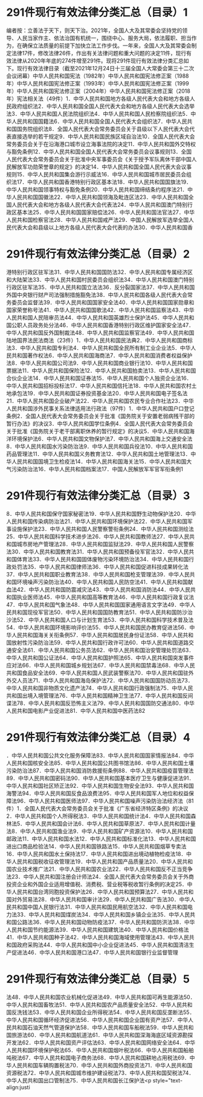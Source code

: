 # 291件现行有效法律分类汇总（目录）1

编者按：立善法于天下，则天下治。2021年，全国人大及其常委会坚持党的领导、人民当家作主、依法治国有机统一，围绕中心、服务大局，依法履职、担当作为，在确保立法质量的前提下加快立法工作步伐。一年来，全国人大及其常委会制定法律17件，修改法律26件，作出有关法律问题和重大问题的决定11件，现行有效法律从2020年年底的274件增至291件。现将291件现行有效法律分类汇总如下。现行有效法律目录（截至2021年12月24日十三届全国人大常委会第三十二次会议闭幕）中华人民共和国宪法（1982年）中华人民共和国宪法修正案（1988年）中华人民共和国宪法修正案（1993年）中华人民共和国宪法修正案（1999年）中华人民共和国宪法修正案（2004年）中华人民共和国宪法修正案（2018年）宪法相关法（49件）1．中华人民共和国地方各级人民代表大会和地方各级人民政府组织法2．中华人民共和国全国人民代表大会和地方各级人民代表大会选举法3．中华人民共和国人民法院组织法4．中华人民共和国人民检察院组织法5．中华人民共和国国籍法6．中华人民共和国全国人民代表大会组织法7．中华人民共和国国务院组织法8．全国人民代表大会常务委员会关于县级以下人民代表大会代表直接选举的若干规定9．中华人民共和国民族区域自治法10．全国人民代表大会常务委员会关于在沿海港口城市设立海事法院的决定11．中华人民共和国外交特权与豁免条例12．中华人民共和国全国人民代表大会常务委员会议事规则13．全国人民代表大会常务委员会关于批准中央军事委员会《关于授予军队离休干部中国人民解放军功勋荣誉章的规定》的决定14．中华人民共和国全国人民代表大会议事规则15．中华人民共和国集会游行示威法16．中华人民共和国城市居民委员会组织法17．中华人民共和国香港特别行政区基本法18．中华人民共和国国旗法19．中华人民共和国领事特权与豁免条例20．中华人民共和国缔结条约程序法21．中华人民共和国国徽法22．中华人民共和国领海及毗连区法23．中华人民共和国全国人民代表大会和地方各级人民代表大会代表法24．中华人民共和国澳门特别行政区基本法25．中华人民共和国国家赔偿法26．中华人民共和国法官法27．中华人民共和国检察官法28．中华人民共和国戒严法29．中国人民解放军选举全国人民代表大会和县级以上地方各级人民代表大会代表的办法30．中华人民共和国香

# 291件现行有效法律分类汇总（目录）2

港特别行政区驻军法31．中华人民共和国国防法32．中华人民共和国专属经济区和大陆架法33．中华人民共和国村民委员会组织法34．中华人民共和国澳门特别行政区驻军法35．中华人民共和国立法法36．反分裂国家法37．中华人民共和国外国中央银行财产司法强制措施豁免法38．中华人民共和国各级人民代表大会常务委员会监督法39．中华人民共和国国家安全法40．中华人民共和国国家勋章和国家荣誉称号法41．中华人民共和国国歌法42．中华人民共和国监察法43．中华人民共和国人民陪审员法44．中华人民共和国英雄烈士保护法45．中华人民共和国公职人员政务处分法46．中华人民共和国香港特别行政区维护国家安全法47．中华人民共和国反外国制裁法48．中华人民共和国监察官法49．中华人民共和国陆地国界法民法商法（23件）1．中华人民共和国民法典2．中华人民共和国商标法3．中华人民共和国专利法4．中华人民共和国全民所有制工业企业法5．中华人民共和国著作权法6．中华人民共和国海商法7．中华人民共和国消费者权益保护法8．中华人民共和国公司法9．中华人民共和国商业银行法10．中华人民共和国票据法11．中华人民共和国保险法12．中华人民共和国拍卖法13．中华人民共和国合伙企业法14．中华人民共和国证券法15．中华人民共和国个人独资企业法16．中华人民共和国招标投标法17．中华人民共和国信托法18．中华人民共和国农村土地承包法19．中华人民共和国证券投资基金法20．中华人民共和国电子签名法21．中华人民共和国企业破产法22．中华人民共和国农民专业合作社法23．中华人民共和国涉外民事关系法律适用法行政法（97件）1．中华人民共和国户口登记条例2．全国人民代表大会常务委员会关于批准《国务院关于安置老弱病残干部的暂行办法》的决议3．中华人民共和国学位条例4．全国人民代表大会常务委员会关于批准《国务院关于老干部离职休养的暂行规定》的决议5．中华人民共和国海洋环境保护法6．中华人民共和国文物保护法7．中华人民共和国海上交通安全法8．中华人民共和国水污染防治法9．中华人民共和国兵役法10．中华人民共和国药品管理法11．中华人民共和国义务教育法12．中华人民共和国土地管理法13．中华人民共和国国境卫生检疫法14．中华人民共和国海关法15．中华人民共和国大气污染防治法16．中华人民共和国档案法17．中国人民解放军军官军衔条例1

# 291件现行有效法律分类汇总（目录）3

8．中华人民共和国保守国家秘密法19．中华人民共和国野生动物保护法20．中华人民共和国传染病防治法21．中华人民共和国环境保护法22．中华人民共和国军事设施保护法23．中华人民共和国人民警察警衔条例24．中华人民共和国测绘法25．中华人民共和国科学技术进步法26．中华人民共和国教师法27．中华人民共和国城市房地产管理法28．中华人民共和国监狱法29．中华人民共和国人民警察法30．中华人民共和国教育法31．中华人民共和国预备役军官法32．中华人民共和国体育法33．中华人民共和国固体废物污染环境防治法34．中华人民共和国行政处罚法35．中华人民共和国律师法36．中华人民共和国促进科技成果转化法37．中华人民共和国职业教育法38．中华人民共和国枪支管理法39．中华人民共和国环境噪声污染防治法40．中华人民共和国人民防空法41．中华人民共和国献血法42．中华人民共和国防震减灾法43．中华人民共和国消防法44．中华人民共和国执业医师法45．中华人民共和国高等教育法46．中华人民共和国行政复议法47．中华人民共和国气象法48．中华人民共和国国家通用语言文字法49．中华人民共和国现役军官法50．中华人民共和国国防教育法51．中华人民共和国防沙治沙法52．中华人民共和国人口与计划生育法53．中华人民共和国科学技术普及法54．中华人民共和国环境影响评价法55．中华人民共和国民办教育促进法56．中华人民共和国海关关衔条例57．中华人民共和国居民身份证法58．中华人民共和国放射性污染防治法59．中华人民共和国行政许可法60．中华人民共和国道路交通安全法61．中华人民共和国公务员法62．中华人民共和国治安管理处罚法63．中华人民共和国公证法64．中华人民共和国护照法65．中华人民共和国突发事件应对法66．中华人民共和国城乡规划法67．中华人民共和国禁毒法68．中华人民共和国食品安全法69．中华人民共和国人民武装警察法70．中华人民共和国驻外外交人员法71．中华人民共和国海岛保护法72．中华人民共和国国防动员法73．中华人民共和国非物质文化遗产法74．中华人民共和国行政强制法75．中华人民共和国出境入境管理法76．中华人民共和国精神卫生法77．中华人民共和国反间谍法78．中华人民共和国反恐怖主义法79．中华人民共和国国防交通法80．中华人民共和国电影产业促进法81．中华人民共和国中医药法82

# 291件现行有效法律分类汇总（目录）4

．中华人民共和国公共文化服务保障法83．中华人民共和国国家情报法84．中华人民共和国核安全法85．中华人民共和国公共图书馆法86．中华人民共和国土壤污染防治法87．中华人民共和国消防救援衔条例88．中华人民共和国疫苗管理法89．中华人民共和国密码法90．中华人民共和国基本医疗卫生与健康促进法91．中华人民共和国社区矫正法92．中华人民共和国生物安全法93．中华人民共和国海警法94．中华人民共和国反食品浪费法95．中华人民共和国军人地位和权益保障法96．中华人民共和国医师法97．中华人民共和国噪声污染防治法经济法（81件）1．全国人民代表大会常务委员会关于批准《广东省经济特区条例》的决议2．中华人民共和国个人所得税法3．中华人民共和国统计法4．中华人民共和国森林法5．中华人民共和国会计法6．中华人民共和国草原法7．中华人民共和国计量法8．中华人民共和国渔业法9．中华人民共和国矿产资源法10．中华人民共和国邮政法11．中华人民共和国水法12．中华人民共和国标准化法13．中华人民共和国进出口商品检验法14．中华人民共和国铁路法15．中华人民共和国烟草专卖法16．中华人民共和国水土保持法17．中华人民共和国进出境动植物检疫法18．中华人民共和国税收征收管理法19．中华人民共和国产品质量法20．中华人民共和国农业技术推广法21．中华人民共和国农业法22．中华人民共和国反不正当竞争法23．中华人民共和国注册会计师法24．全国人民代表大会常务委员会关于外商投资企业和外国企业适用增值税、消费税、营业税等税收暂行条例的决定25．中华人民共和国台湾同胞投资保护法26．中华人民共和国预算法27．中华人民共和国对外贸易法28．中华人民共和国审计法29．中华人民共和国广告法30．中华人民共和国中国人民银行法31．中华人民共和国民用航空法32．中华人民共和国电力法33．中华人民共和国煤炭法34．中华人民共和国乡镇企业法35．中华人民共和国公路法36．中华人民共和国动物防疫法37．中华人民共和国防洪法38．中华人民共和国节约能源法39．中华人民共和国建筑法40．中华人民共和国价格法41．中华人民共和国种子法42．中华人民共和国海域使用管理法43．中华人民共和国政府采购法44．中华人民共和国中小企业促进法45．中华人民共和国清洁生产促进法46．中华人民共和国港口法47．中华人民共和国银行业监督管理

# 291件现行有效法律分类汇总（目录）5

法48．中华人民共和国农业机械化促进法49．中华人民共和国可再生能源法50．中华人民共和国畜牧法51．中华人民共和国农产品质量安全法52．中华人民共和国反洗钱法53．中华人民共和国企业所得税法54．中华人民共和国反垄断法55．中华人民共和国循环经济促进法56．中华人民共和国企业国有资产法57．中华人民共和国石油天然气管道保护法58．中华人民共和国车船税法59．中华人民共和国旅游法60．中华人民共和国航道法61．中华人民共和国深海海底区域资源勘探开发法62．中华人民共和国资产评估法63．中华人民共和国网络安全法64．中华人民共和国环境保护税法65．中华人民共和国烟叶税法66．中华人民共和国船舶吨税法67．中华人民共和国电子商务法68．中华人民共和国耕地占用税法69．中华人民共和国车辆购置税法70．中华人民共和国外商投资法71．中华人民共和国资源税法72．中华人民共和国城市维护建设税法73．中华人民共和国契税法74．中华人民共和国出口管制法75．中华人民共和国长江保护法<p style="text-align:justi

